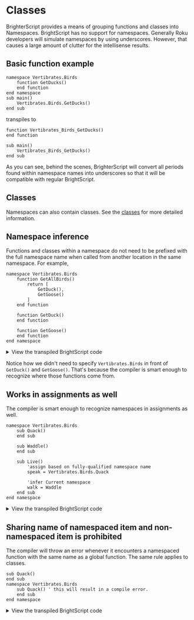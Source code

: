 # Classes
BrighterScript provides a means of grouping functions and classes into Namespaces. BrightScript has no support for namespaces. Generally Roku developers will simulate namespaces by using underscores. However, that causes a large amount of clutter for the intellisense results. 

## Basic function example
```BrighterScript
namespace Vertibrates.Birds
    function GetDucks()
    end function
end namespace
sub main()
    Vertibrates.Birds.GetDucks()
end sub
```

transpiles to

```BrightScript
function Vertibrates_Birds_GetDucks()
end function

sub main()
    Vertibrates_Birds_GetDucks()
end sub
```

As you can see, behind the scenes, BrighterScript will convert all periods found within namespace names into underscores so that it will be compatible with regular BrightScript. 

## Classes
Namespaces can also contain classes. See the [classes](classes.md#Namespaces) for more detailed information.

## Namespace inference
Functions and classes within a namespace do not need to be prefixed with the full namespace name when called from another location in the same namespace. For example, 

```
namespace Vertibrates.Birds
    function GetAllBirds()
        return [
            GetDuck(), 
            GetGoose()
        ]
    end function

    function GetDuck()
    end function
    
    function GetGoose()
    end function
end namespace
```

<details>
  <summary>View the transpiled BrightScript code</summary>
  
```BrightScript
function Vertibrates_Birds_GetAllBirds()
    return [
        Vertibrates_Birds_GetDuck(),
        Vertibrates_Birds_GetGoose()
    ]
end function

function Vertibrates_Birds_GetDuck()
end function

function Vertibrates_Birds_GetGoose()
end function
```
</details>

Notice how we didn't need to specify `Vertibrates.Birds` in front of `GetDuck()` and `GetGoose()`. That's because the compiler is smart enough to recognize where those functions come from. 

## Works in assignments as well
The compiler is smart enough to recognize namespaces in assignments as well.

```BrighterScript
namespace Vertibrates.Birds
    sub Quack()
    end sub
    
    sub Waddle()
    end sub

    sub Live()
        'assign based on fully-qualified namespace name
        speak = Vertibrates.Birds.Quack
        
        'infer Current namespace
        walk = Waddle
    end sub
end namespace
```

<details>
  <summary>View the transpiled BrightScript code</summary>
  
```BrightScript
sub Vertibrates_Birds_Quack()
end sub

sub Vertibrates_Birds_Waddle()
end sub

sub Vertibrates_Birds_Live()
    'assign based on fully-qualified namespace name
    speak = Vertibrates_Birds_Quack
    'infer Current namespace
    walk = Vertibrates_Birds_Waddle
end sub
```
</details>

## Sharing name of namespaced item and non-namespaced item is prohibited
The compiler will throw an error whenever it encounters a namespaced function with the same name as a global function. The same rule applies to classes.

```BrighterScript
sub Quack()
end sub
namespace Vertibrates.Birds
    sub Quack() ' this will result in a compile error.
    end sub
end namespace
```

<details>
  <summary>View the transpiled BrightScript code</summary>
  
```BrightScript
sub Quack()
end sub
sub Vertibrates_Birds_Quack() ' this will result in a compile error.
end sub
```
</details>